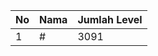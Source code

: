 | No | Nama            | Jumlah Level |
|----|-----------------|--------------|
| 1  | #    |    3091        |
